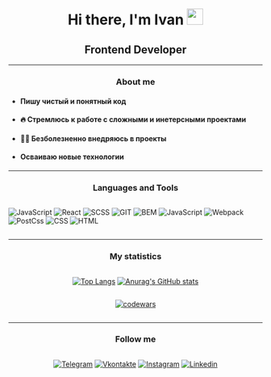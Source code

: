 <h1 align="center">Hi there, I'm Ivan
<img src="https://github.com/blackcater/blackcater/raw/main/images/Hi.gif" height="32"/></h1>
<h2 align="center">Frontend Developer</h2>

---

<h3 align="center">About me</h3>

- #### Пишу чистый и понятный код
- #### :fire: Стремлюсь к работе с сложными и инетерсными проектами
- #### :woman_technologist: Безболезненно внедряюсь в проекты
- #### Осваиваю новые технологии

---

<h3 align="center">Languages and Tools</h3>

<div style= "display:flex; justify-content: center; align-items: center">

![JavaScript](https://img.shields.io/badge/JavaScript-708090?style=for-the-badge&logo=JavaScript)
![React](https://img.shields.io/badge/React-708090?style=for-the-badge&logo=React)
![SCSS](https://img.shields.io/badge/SCSS-708090?style=for-the-badge&logo=SASS)
![GIT](https://img.shields.io/badge/GIT-708090?style=for-the-badge&logo=GIT)
![BEM](https://img.shields.io/badge/BEM-708090?style=for-the-badge&logo=BEM)
![JavaScript](https://img.shields.io/badge/JavaScript-708090?style=for-the-badge&logo=JavaScript)
![Webpack](https://img.shields.io/badge/Webpack-708090?style=for-the-badge&logo=Webpack)
![PostCss](https://img.shields.io/badge/PostCss-708090?style=for-the-badge&logo=PostCss)
![CSS](https://img.shields.io/badge/CSS-708090?style=for-the-badge&logo=CSS3)
![HTML](https://img.shields.io/badge/HTML-708090?style=for-the-badge&logo=HTML5)

</div>

---

<h3 align="center">My statistics</h3>

<div style= "display:flex; justify-content: center; align-items: center">

[![Top Langs](https://github-readme-stats.vercel.app/api/top-langs/?username=anuraghazra&layout=compact&theme=dracula)](https://github.com/anuraghazra/github-readme-stats)
[![Anurag's GitHub stats](https://github-readme-stats.vercel.app/api?username=ivanfedoruschenko&theme=dracula&line_height=20)](https://github.com/anuraghazra/github-readme-stats)
</div>
<div style= "display:flex; justify-content: center; align-items: center">

[![codewars](https://www.codewars.com/users/ivanfedoruschenko/badges/large)](https://www.codewars.com/users/ivanfedoruschenko)

</div>

---

<h3 align="center">Follow me</h3>
<div style= "display:flex; justify-content: center; align-items: center">

[![Telegram](https://img.shields.io/badge/Telegram-708090?style=for-the-badge&logo=Telegram)](https://t.me/ivanfedorushchenko)
[![Vkontakte](https://img.shields.io/badge/Vkontakte-708090?style=for-the-badge&logo=VK)](https://vk.com/ivan050994)
[![Instagram](https://img.shields.io/badge/Instagram-708090?style=for-the-badge&logo=Instagram)](https://instagram.com/ivanfedorushchenko)
[![Linkedin](https://img.shields.io/badge/Linkedin-708090?style=for-the-badge&logo=Linkedin)](https://linkedin.com/in/ivanfedorushchenko)
</div>
